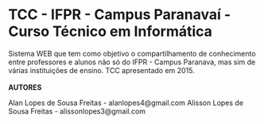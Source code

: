 # TCC - IFPR - Campus Paranavaí - Curso Técnico em Informática

Sistema WEB que tem como objetivo o compartilhamento de conhecimento entre professores e alunos não só do IFPR - Campus Paranava, mas sim de várias instituições de ensino. TCC apresentado em 2015.
</br>
</br>
<strong>AUTORES</strong>
</hr>
Alan Lopes de Sousa Freitas - alanlopes4@gmail.com 
Alisson Lopes de Sousa Freitas - alissonlopes3@gmail.com
